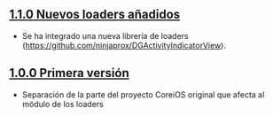 ## [1.1.0 Nuevos loaders añadidos](http://git.sdos.es/ios/SDOSLoader/tree/v1.0.0)

- Se ha integrado una nueva librería de loaders (https://github.com/ninjaprox/DGActivityIndicatorView). 

## [1.0.0 Primera versión](http://git.sdos.es/ios/SDOSLoader/tree/v1.0.0)

- Separación de la parte del proyecto CoreiOS original que afecta al módulo de los loaders